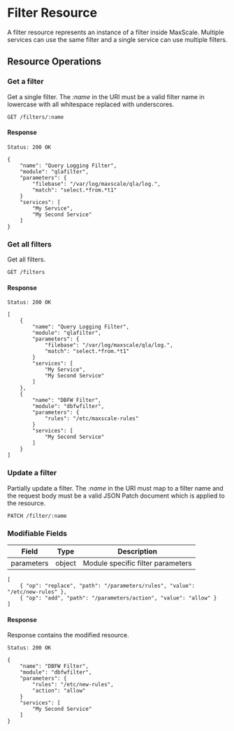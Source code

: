 # Filter Resource

A filter resource represents an instance of a filter inside MaxScale. Multiple
services can use the same filter and a single service can use multiple filters.

## Resource Operations

### Get a filter

Get a single filter. The _:name_ in the URI must be a valid filter name in
lowercase with all whitespace replaced with underscores.

```
GET /filters/:name
```

#### Response

```
Status: 200 OK

{
    "name": "Query Logging Filter",
    "module": "qlafilter",
    "parameters": {
        "filebase": "/var/log/maxscale/qla/log.",
        "match": "select.*from.*t1"
    }
    "services": [
        "My Service",
        "My Second Service"
    ]
}
```

### Get all filters

Get all filters.

```
GET /filters
```

#### Response

```
Status: 200 OK

[
    {
        "name": "Query Logging Filter",
        "module": "qlafilter",
        "parameters": {
            "filebase": "/var/log/maxscale/qla/log.",
            "match": "select.*from.*t1"
        }
        "services": [
            "My Service",
            "My Second Service"
        ]
    },
    {
        "name": "DBFW Filter",
        "module": "dbfwfilter",
        "parameters": {
            "rules": "/etc/maxscale-rules"
        }
        "services": [
            "My Second Service"
        ]
    }
]
```

### Update a filter

Partially update a filter. The _:name_ in the URI must map to a filter name
and the request body must be a valid JSON Patch document which is applied to the
resource.

```
PATCH /filter/:name
```

### Modifiable Fields

|Field       |Type   |Description                      |
|------------|-------|---------------------------------|
|parameters  |object |Module specific filter parameters|

```
[
    { "op": "replace", "path": "/parameters/rules", "value": "/etc/new-rules" },
    { "op": "add", "path": "/parameters/action", "value": "allow" }
]
```

#### Response

Response contains the modified resource.

```
Status: 200 OK

{
    "name": "DBFW Filter",
    "module": "dbfwfilter",
    "parameters": {
        "rules": "/etc/new-rules",
        "action": "allow"
    }
    "services": [
        "My Second Service"
    ]
}
```
